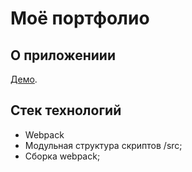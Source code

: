 # Моё портфолио

## О приложениии

[Демо]().

## Стек технологий

- Webpack
- Модульная структура скриптов /src;
- Сборка webpack;
